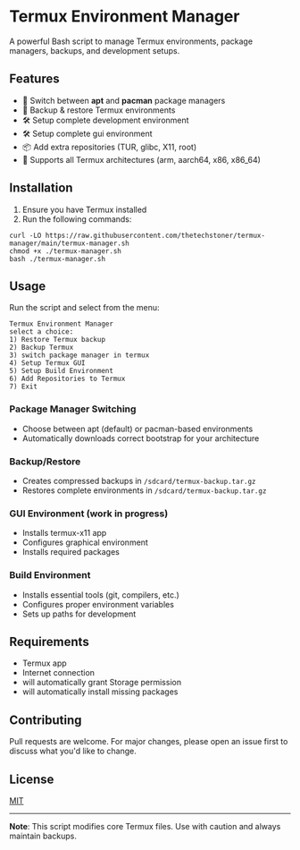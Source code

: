 # Termux Environment Manager

A powerful Bash script to manage Termux environments, package managers, backups, and development setups.

## Features

- 🔄 Switch between **apt** and **pacman** package managers
- 💾 Backup & restore Termux environments
- 🛠️ Setup complete development environment
- 🛠️ Setup complete gui environment
- 📦 Add extra repositories (TUR, glibc, X11, root)
- 📱 Supports all Termux architectures (arm, aarch64, x86, x86_64)

## Installation

1. Ensure you have Termux installed
2. Run the following commands:

```
curl -LO https://raw.githubusercontent.com/thetechstoner/termux-manager/main/termux-manager.sh
chmod +x ./termux-manager.sh
bash ./termux-manager.sh
```

## Usage

Run the script and select from the menu:

```
Termux Environment Manager
select a choice:
1) Restore Termux backup
2) Backup Termux
3) switch package manager in termux
4) Setup Termux GUI
5) Setup Build Environment
6) Add Repositories to Termux
7) Exit
```

### Package Manager Switching
- Choose between apt (default) or pacman-based environments
- Automatically downloads correct bootstrap for your architecture

### Backup/Restore
- Creates compressed backups in `/sdcard/termux-backup.tar.gz`
- Restores complete environments in `/sdcard/termux-backup.tar.gz`

### GUI Environment (work in progress)
- Installs termux-x11 app
- Configures graphical environment
- Installs required packages

### Build Environment
- Installs essential tools (git, compilers, etc.)
- Configures proper environment variables
- Sets up paths for development

## Requirements

- Termux app
- Internet connection
- will automatically grant Storage permission
- will automatically install missing packages

## Contributing

Pull requests are welcome. For major changes, please open an issue first to discuss what you'd like to change.

## License

[MIT](https://choosealicense.com/licenses/mit/)

---

**Note**: This script modifies core Termux files. Use with caution and always maintain backups.
